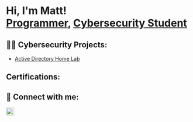 <h1>Hi, I'm Matt! <br/><a href="https://github.com/joshmadakor1">Programmer</a>, <a href="https://www.linkedin.com/in/joshmadakor/">Cybersecurity Student</a>

<h2>👨‍💻 Cybersecurity Projects:</h2>

 - [Active Directory Home Lab](https://github.com/mattjanocik/LABURL)
  
<h2> Certifications:</h2>

<h2> 🤳 Connect with me:</h2>

[<img align="left" alt="MattJanocik | LinkedIn" width="22px" src="https://cdn.jsdelivr.net/npm/simple-icons@v3/icons/linkedin.svg" />][linkedin]

[linkedin]: www.linkedin.com/in/matthew-janocik
